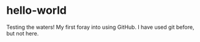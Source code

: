 # hello-world
Testing the waters!
My first foray into using GitHub. I have used git before, but not here.
